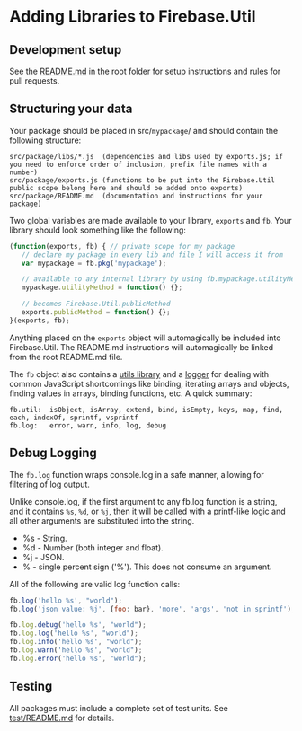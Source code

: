 
# Adding Libraries to Firebase.Util

## Development setup

See the [README.md](../README.md) in the root folder for setup instructions and rules for pull requests.

## Structuring your data

Your package should be placed in src/`mypackage`/ and should contain the following structure:

    src/package/libs/*.js  (dependencies and libs used by exports.js; if you need to enforce order of inclusion, prefix file names with a number)
    src/package/exports.js (functions to be put into the Firebase.Util public scope belong here and should be added onto exports)
    src/package/README.md  (documentation and instructions for your package)

Two global variables are made available to your library, `exports` and `fb`. Your library should look something like the following:

```javascript
(function(exports, fb) { // private scope for my package
   // declare my package in every lib and file I will access it from
   var mypackage = fb.pkg('mypackage');

   // available to any internal library by using fb.mypackage.utilityMethod
   mypackage.utilityMethod = function() {};

   // becomes Firebase.Util.publicMethod
   exports.publicMethod = function() {};
}(exports, fb);
```

Anything placed on the `exports` object will automagically be included into Firebase.Util. The README.md
instructions will automagically be linked from the root README.md file.

The `fb` object also contains a [utils library](global/util.js) and a [logger](global/logger.js) for dealing with common JavaScript shortcomings
like binding, iterating arrays and objects, finding values in arrays, binding functions, etc. A quick summary:

    fb.util:  isObject, isArray, extend, bind, isEmpty, keys, map, find, each, indexOf, sprintf, vsprintf
    fb.log:   error, warn, info, log, debug

## Debug Logging

The `fb.log` function wraps console.log in a safe manner, allowing for filtering of log output.

Unlike console.log, if the first argument to any fb.log function is a string, and it contains `%s`, `%d`, or `%j`, then it will
be called with a printf-like logic and all other arguments are substituted into the string.

   -  %s - String.
   -  %d - Number (both integer and float).
   -  %j - JSON.
   -  % - single percent sign ('%'). This does not consume an argument.

All of the following are valid log function calls:

```javascript
fb.log('hello %s', "world");
fb.log('json value: %j', {foo: bar}, 'more', 'args', 'not in sprintf');  // additional args are sent directly to console

fb.log.debug('hello %s', "world");
fb.log.log('hello %s', "world");
fb.log.info('hello %s', "world");
fb.log.warn('hello %s', "world");
fb.log.error('hello %s', "world");
```

## Testing

All packages must include a complete set of test units. See [test/README.md](../test/README.md) for details.


